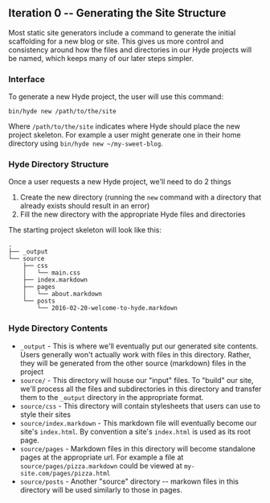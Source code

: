 ## Iteration 0 -- Generating the Site Structure

Most static site generators include a command to generate the initial scaffolding for a new blog or site. This gives us more control and consistency around how the files and directories in our Hyde projects will be named, which keeps many of our later steps simpler.

### Interface

To generate a new Hyde project, the user will use this command:

```
bin/hyde new /path/to/the/site
```

Where `/path/to/the/site` indicates where Hyde should place the new project skeleton. For example a user might generate one in their home directory using `bin/hyde new ~/my-sweet-blog`.

### Hyde Directory Structure

Once a user requests a new Hyde project, we'll need to do 2 things

1. Create the new directory (running the `new` command with a directory that already exists should result in an error)
2. Fill the new directory with the appropriate Hyde files and directories

The starting project skeleton will look like this:

```
.
├── _output
└── source
    ├── css
    │   └── main.css
    ├── index.markdown
    ├── pages
    │   └── about.markdown
    └── posts
        └── 2016-02-20-welcome-to-hyde.markdown
```

### Hyde Directory Contents

* `_output` - This is where we'll eventually put our generated site contents. Users generally won't actually work with files in this directory. Rather, they will be generated from the other source (markdown) files in the project
* `source/` - This directory will house our "input" files. To "build" our site, we'll process all the files and subdirectories in this directory and transfer them to the `_output` directory in the appropriate format.
* `source/css` - This directory will contain stylesheets that users can use to style their sites
* `source/index.markdown` - This markdown file will eventually become our site's `index.html`. By convention a site's `index.html` is used as its root page.
* `source/pages` - Markdown files in this directory will become standalone pages at the appropriate url. For example a file at `source/pages/pizza.markdown` could be viewed at `my-site.com/pages/pizza.html`
* `source/posts` - Another "source" directory -- markown files in this directory will be used similarly to those in pages.

